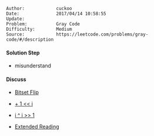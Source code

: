 
    Author:            cuckoo
    Date:              2017/04/14 10:58:55
    Update:            
    Problem:           Gray Code
    Difficulty:        Medium
    Source:            https://leetcode.com/problems/gray-code/#/description

#### Solution Step
 - misunderstand

#### Discuss
 - [Bitset Flip](https://discuss.leetcode.com/topic/31750/backtracking-c-solution)
 - [+ 1 << i](https://discuss.leetcode.com/topic/1011/what-is-the-best-solution-for-gray-code-problem-no-extra-space-used-and-no-recursion/35)
 - [i ^ i >> 1](https://discuss.leetcode.com/topic/8557/an-accepted-three-line-solution-in-java)

 - [Extended Reading](https://discuss.leetcode.com/topic/608/what-if-i-have-no-knowledge-over-gray-code-before/20)
